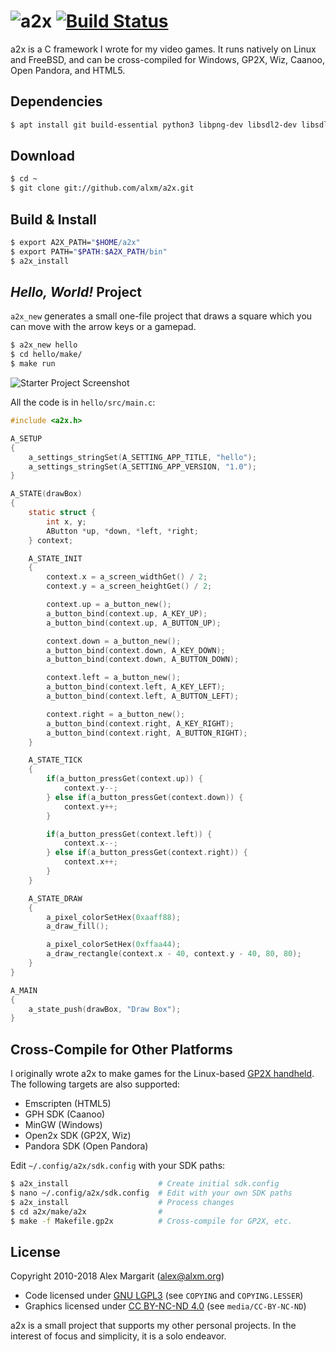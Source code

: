 # ![a2x](https://github.com/alxm/a2x/raw/master/media/a2x-logo.png "a2x") [![Build Status](https://travis-ci.org/alxm/a2x.svg?branch=master)](https://travis-ci.org/alxm/a2x)

a2x is a C framework I wrote for my video games. It runs natively on Linux and FreeBSD, and can be cross-compiled for Windows, GP2X, Wiz, Caanoo, Open Pandora, and HTML5.

## Dependencies

```sh
$ apt install git build-essential python3 libpng-dev libsdl2-dev libsdl2-mixer-dev
```

## Download

```sh
$ cd ~
$ git clone git://github.com/alxm/a2x.git
```

## Build & Install

```sh
$ export A2X_PATH="$HOME/a2x"
$ export PATH="$PATH:$A2X_PATH/bin"
$ a2x_install
```

## *Hello, World!* Project

`a2x_new` generates a small one-file project that draws a square which you can move with the arrow keys or a gamepad.

```sh
$ a2x_new hello
$ cd hello/make/
$ make run
```

![Starter Project Screenshot](https://github.com/alxm/a2x/raw/master/media/hello.gif "Starter Project Screenshot")

All the code is in `hello/src/main.c`:

```C
#include <a2x.h>

A_SETUP
{
    a_settings_stringSet(A_SETTING_APP_TITLE, "hello");
    a_settings_stringSet(A_SETTING_APP_VERSION, "1.0");
}

A_STATE(drawBox)
{
    static struct {
        int x, y;
        AButton *up, *down, *left, *right;
    } context;

    A_STATE_INIT
    {
        context.x = a_screen_widthGet() / 2;
        context.y = a_screen_heightGet() / 2;

        context.up = a_button_new();
        a_button_bind(context.up, A_KEY_UP);
        a_button_bind(context.up, A_BUTTON_UP);

        context.down = a_button_new();
        a_button_bind(context.down, A_KEY_DOWN);
        a_button_bind(context.down, A_BUTTON_DOWN);

        context.left = a_button_new();
        a_button_bind(context.left, A_KEY_LEFT);
        a_button_bind(context.left, A_BUTTON_LEFT);

        context.right = a_button_new();
        a_button_bind(context.right, A_KEY_RIGHT);
        a_button_bind(context.right, A_BUTTON_RIGHT);
    }

    A_STATE_TICK
    {
        if(a_button_pressGet(context.up)) {
            context.y--;
        } else if(a_button_pressGet(context.down)) {
            context.y++;
        }

        if(a_button_pressGet(context.left)) {
            context.x--;
        } else if(a_button_pressGet(context.right)) {
            context.x++;
        }
    }

    A_STATE_DRAW
    {
        a_pixel_colorSetHex(0xaaff88);
        a_draw_fill();

        a_pixel_colorSetHex(0xffaa44);
        a_draw_rectangle(context.x - 40, context.y - 40, 80, 80);
    }
}

A_MAIN
{
    a_state_push(drawBox, "Draw Box");
}
```

## Cross-Compile for Other Platforms

I originally wrote a2x to make games for the Linux-based [GP2X handheld](https://www.alxm.org/games/gamepark.html). The following targets are also supported:

* Emscripten (HTML5)
* GPH SDK (Caanoo)
* MinGW (Windows)
* Open2x SDK (GP2X, Wiz)
* Pandora SDK (Open Pandora)

Edit `~/.config/a2x/sdk.config` with your SDK paths:

```sh
$ a2x_install                    # Create initial sdk.config
$ nano ~/.config/a2x/sdk.config  # Edit with your own SDK paths
$ a2x_install                    # Process changes
$ cd a2x/make/a2x                #
$ make -f Makefile.gp2x          # Cross-compile for GP2X, etc.
```

## License

Copyright 2010-2018 Alex Margarit (alex@alxm.org)

* Code licensed under [GNU LGPL3](https://www.gnu.org/licenses/lgpl.html) (see `COPYING` and `COPYING.LESSER`)
* Graphics licensed under [CC BY-NC-ND 4.0](https://creativecommons.org/licenses/by-nc-nd/4.0/) (see `media/CC-BY-NC-ND`)

a2x is a small project that supports my other personal projects. In the interest of focus and simplicity, it is a solo endeavor.
